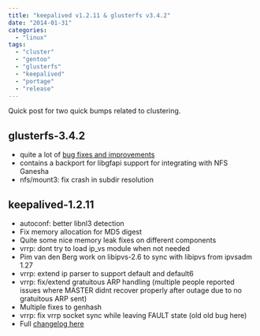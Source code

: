 ```yaml
---
title: "keepalived v1.2.11 & glusterfs v3.4.2"
date: "2014-01-31"
categories: 
  - "linux"
tags: 
  - "cluster"
  - "gentoo"
  - "glusterfs"
  - "keepalived"
  - "portage"
  - "release"
---
```


Quick post for two quick bumps related to clustering.

## glusterfs-3.4.2

- quite a lot of [bug fixes and improvements](https://github.com/gluster/glusterfs/blob/release-3.4/doc/release-notes/3.4.2.md)
- contains a backport for libgfapi support for integrating with NFS Ganesha
- nfs/mount3: fix crash in subdir resolution

## keepalived-1.2.11

- autoconf: better libnl3 detection
- Fix memory allocation for MD5 digest
- Quite some nice memory leak fixes on different components
- vrrp: dont try to load ip\_vs module when not needed
- Pim van den Berg work on libipvs-2.6 to sync with libipvs from ipvsadm 1.27
- vrrp: extend ip parser to support default and default6
- vrrp: fix/extend gratuitous ARP handling (multiple people reported issues where MASTER didnt recover properly after outage due to no gratuitous ARP sent)
- Multiple fixes to genhash
- vrrp: fix vrrp socket sync while leaving FAULT state (old old bug here)
- Full [changelog here](http://www.keepalived.org/changelog.html)
